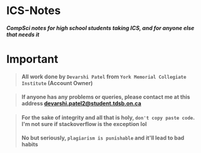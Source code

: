 # ICS-Notes

##### CompSci notes for high school students taking ICS, and for anyone else that needs it


# Important

> #### All work done by ```Devarshi Patel``` from ```York Memorial Collegiate Institute``` (Account Owner)

> #### If anyone has any problems or queries, please contact me at this address devarshi.patel2@student.tdsb.on.ca

> #### For the sake of integrity and all that is holy, ```don't copy paste code```. I'm not sure if stackoverflow is the exception lol 
> #### No but seriously, ```plagiarism is punishable``` and it'll lead to bad habits
